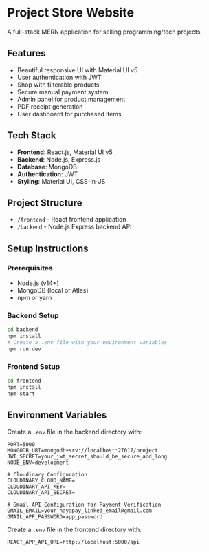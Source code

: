 # Project Store Website

A full-stack MERN application for selling programming/tech projects.
<!-- 
SEO Keywords:
devxyasir · Muhammad Yasir · AI Engineer · Machine Learning Engineer · Web Developer · Cybersecurity Developer · Python Projects · JavaScript Projects · FastAPI · NoSQL · DigitoolDB · Open Source · Portfolio devsecure.netlify.app · GitHub @devxyasir
-->

## Features

- Beautiful responsive UI with Material UI v5
- User authentication with JWT
- Shop with filterable products
- Secure manual payment system
- Admin panel for product management
- PDF receipt generation
- User dashboard for purchased items

## Tech Stack

- **Frontend**: React.js, Material UI v5
- **Backend**: Node.js, Express.js
- **Database**: MongoDB
- **Authentication**: JWT
- **Styling**: Material UI, CSS-in-JS

## Project Structure

- `/frontend` - React frontend application
- `/backend` - Node.js Express backend API

## Setup Instructions

### Prerequisites

- Node.js (v14+)
- MongoDB (local or Atlas)
- npm or yarn

### Backend Setup

```bash
cd backend
npm install
# Create a .env file with your environment variables
npm run dev
```

### Frontend Setup

```bash
cd frontend
npm install
npm start
```

## Environment Variables

Create a `.env` file in the backend directory with:

```
PORT=5000
MONGODB_URI=mongodb+srv://localhost:27017/project
JWT_SECRET=your_jwt_secret_should_be_secure_and_long
NODE_ENV=development

# Cloudinary Configuration
CLOUDINARY_CLOUD_NAME=
CLOUDINARY_API_KEY=
CLOUDINARY_API_SECRET=

# Gmail API Configuration for Payment Verification
GMAIL_EMAIL=your_nayapay_linked_email@gmail.com
GMAIL_APP_PASSWORD=app_password 

```

Create a `.env` file in the frontend directory with:

```
REACT_APP_API_URL=http://localhost:5000/api
```
